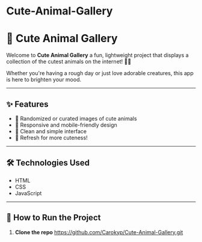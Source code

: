# Cute-Animal-Gallery

# 🐾 Cute Animal Gallery

Welcome to **Cute Animal Gallery** a fun, lightweight project that displays a collection of the cutest animals on the internet! 🐶🐱

Whether you're having a rough day or just love adorable creatures, this app is here to brighten your mood.

---

## ✨ Features

- 📸 Randomized or curated images of cute animals
- 🐾 Responsive and mobile-friendly design
- 🎨 Clean and simple interface
- 🔁 Refresh for more cuteness!

---

## 🛠️ Technologies Used

- HTML
- CSS
- JavaScript

---

## 📂 How to Run the Project

1. **Clone the repo**
https://github.com/Carokyp/Cute-Animal-Gallery.git
